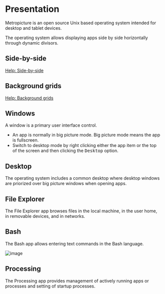 # Presentation

Metropicture is an open source Unix based operating system intended for desktop and tablet devices.

The operating system allows displaying apps side by side horizontally through dynamic divisors.

## Side-by-side

[Help: Side-by-side](https://github.com/metropicture/help/blob/master/side-by-side.md)

## Background grids

[Help: Background grids](https://github.com/metropicture/help/blob/master/background-grids.md)

## Windows

A window is a primary user interface control.

* An app is normally in big picture mode. Big picture mode means the app is fullscreen.
* Switch to desktop mode by right clicking either the app item or the top of the screen and then clicking the <kbd>Desktop</kbd> option.

## Desktop

The operating system includes a common desktop where desktop windows are priorized over big picture windows when opening apps.

## File Explorer

The File Explorer app browses files in the local machine, in the user home, in removable devices, and in networks.

## Bash

The Bash app allows entering text commands in the Bash language.

![image](https://github.com/user-attachments/assets/7dd9476e-6cc5-4d22-a1f8-50489c8891f7)

## Processing

The Processing app provides management of actively running apps or processes and setting of startup processes.
